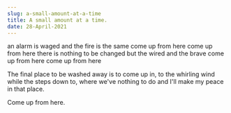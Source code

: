 ```yaml
---
slug: a-small-amount-at-a-time
title: A small amount at a time.
date: 28-April-2021
---
```


an alarm is waged
and the fire is the same
come up from here
come up from here
there is nothing to be changed
but the wired and the brave
come up from here
come up from here

The final place to be washed away
is to come up in, to the whirling wind
while the steps down to, where we've nothing to do
and I'll make my peace in that place.

Come up from here.